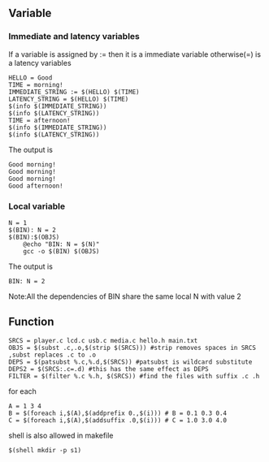 ## Variable
### Immediate and latency variables
If a variable is assigned by := then it is a immediate variable otherwise(=) is a latency variables
```
HELLO = Good  
TIME = morning!  
IMMEDIATE_STRING := $(HELLO) $(TIME)  
LATENCY_STRING = $(HELLO) $(TIME)  
$(info $(IMMEDIATE_STRING))  
$(info $(LATENCY_STRING))  
TIME = afternoon!  
$(info $(IMMEDIATE_STRING))  
$(info $(LATENCY_STRING))  
```
The output is  
```
Good morning!  
Good morning!  
Good morning!  
Good afternoon!  
```
### Local variable
```
N = 1  
$(BIN): N = 2  
$(BIN):$(OBJS)  
	@echo "BIN: N = $(N)"  
	gcc -o $(BIN) $(OBJS)  
```
The output is  
```
BIN: N = 2
```
Note:All the dependencies of BIN share the same local N with value 2  

## Function
```
SRCS = player.c lcd.c usb.c media.c hello.h main.txt
OBJS = $(subst .c,.o,$(strip $(SRCS))) #strip removes spaces in SRCS ,subst replaces .c to .o
DEPS = $(patsubst %.c,%.d,$(SRCS)) #patsubst is wildcard substitute
DEPS2 = $(SRCS:.c=.d) #this has the same effect as DEPS
FILTER = $(filter %.c %.h, $(SRCS)) #find the files with suffix .c .h
```
for each
```
A = 1 3 4  
B = $(foreach i,$(A),$(addprefix 0.,$(i))) # B = 0.1 0.3 0.4  
C = $(foreach i,$(A),$(addsuffix .0,$(i))) # C = 1.0 3.0 4.0
```
shell is also allowed in makefile
```
$(shell mkdir -p s1)
```
